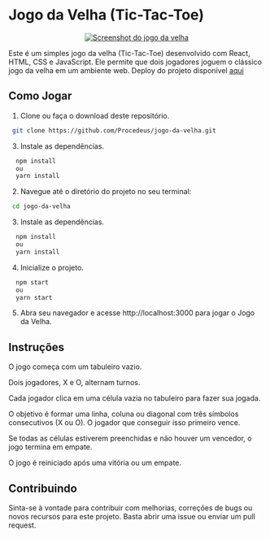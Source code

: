 # Jogo da Velha (Tic-Tac-Toe)

<div align="center">
  <a href="https://p-jogo-da-velha.netlify.app/">
    <img src="https://i.imgur.com/yZD1vls.png" alt="Screenshot do jogo da velha">
  </a>
</div>

Este é um simples jogo da velha (Tic-Tac-Toe) desenvolvido com React, HTML, CSS e JavaScript. Ele permite que dois jogadores joguem o clássico jogo da velha em um ambiente web.
Deploy do projeto disponível [aqui](https://p-jogo-da-velha.netlify.app/)

## Como Jogar

1. Clone ou faça o download deste repositório.
 ```bash
  git clone https://github.com/Procedeus/jogo-da-velha.git
  ```

3. Instale as dependências.
```bash
  npm install
  ou
  yarn install
  ```

2. Navegue até o diretório do projeto no seu terminal:
 ```bash
  cd jogo-da-velha
  ```

3. Instale as dependências.
```bash
  npm install
  ou
  yarn install
  ```

4. Inicialize o projeto.
```bash
  npm start
  ou
  yarn start
  ```

5. Abra seu navegador e acesse http://localhost:3000 para jogar o Jogo da Velha.

## Instruções
O jogo começa com um tabuleiro vazio.

Dois jogadores, X e O, alternam turnos.

Cada jogador clica em uma célula vazia no tabuleiro para fazer sua jogada.

O objetivo é formar uma linha, coluna ou diagonal com três símbolos consecutivos (X ou O). O jogador que conseguir isso primeiro vence.

Se todas as células estiverem preenchidas e não houver um vencedor, o jogo termina em empate.

O jogo é reiniciado após uma vitória ou um empate.

## Contribuindo
Sinta-se à vontade para contribuir com melhorias, correções de bugs ou novos recursos para este projeto. Basta abrir uma issue ou enviar um pull request.
